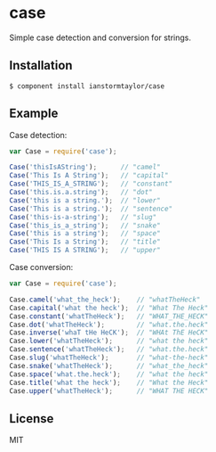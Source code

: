 # case

  Simple case detection and conversion for strings.

## Installation

    $ component install ianstormtaylor/case

## Example
    
Case detection:
```js
var Case = require('case');

Case('thisIsAString');      // "camel"
Case('This Is A String');   // "capital"
Case('THIS_IS_A_STRING');   // "constant"
Case('this.is.a.string');   // "dot"
Case('this is a string.');  // "lower"
Case('This is a string.');  // "sentence"
Case('this-is-a-string');   // "slug"
Case('this_is_a_string');   // "snake"
Case('this is a string');   // "space"
Case('This Is a String');   // "title"
Case('THIS IS A STRING');   // "upper"
```

Case conversion:
```js
var Case = require('case');

Case.camel('what_the_heck');    // "whatTheHeck"
Case.capital('what the heck');  // "What The Heck"
Case.constant('whatTheHeck');   // "WHAT_THE_HECK"
Case.dot('whatTheHeck');        // "what.the.heck"
Case.inverse('whaT tHe HeCK');  // "WHAt ThE HeCK"
Case.lower('whatTheHeck');      // "what the heck"
Case.sentence('whatTheHeck');   // "what.the.heck"
Case.slug('whatTheHeck');       // "what-the-heck"
Case.snake('whatTheHeck');      // "what_the_heck"
Case.space('what.the.heck');    // "what the heck"
Case.title('what the heck');    // "What the Heck"
Case.upper('whatTheHeck');      // "WHAT THE HECK"
```

## License

  MIT
